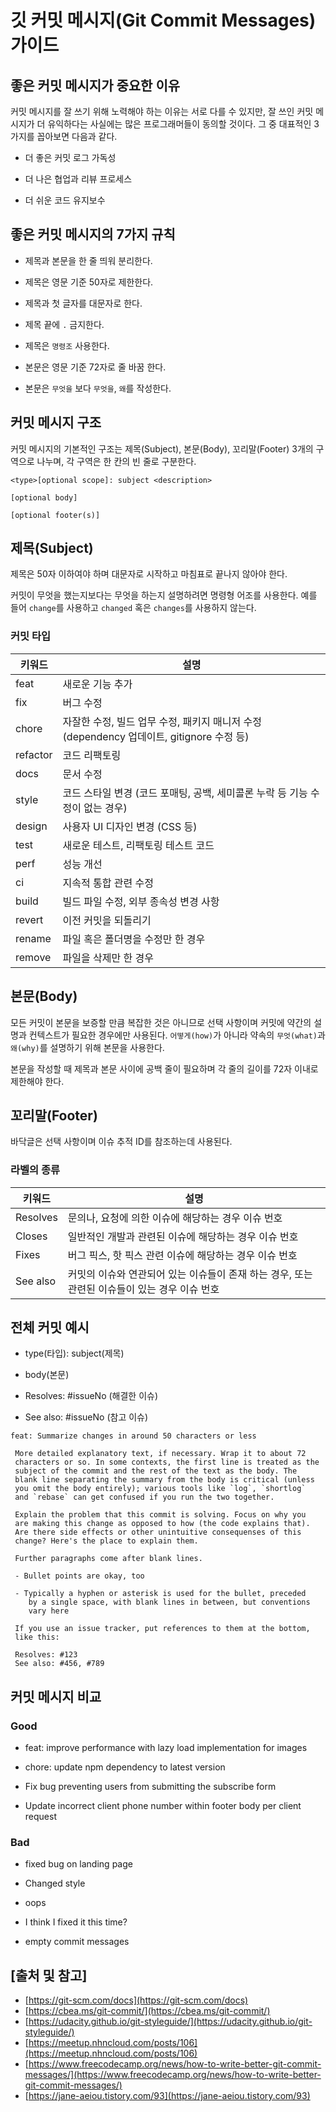 # 깃 커밋 메시지(Git Commit Messages) 가이드

## 좋은 커밋 메시지가 중요한 이유
커밋 메시지를 잘 쓰기 위해 노력해야 하는 이유는 서로 다를 수 있지만, 잘 쓰인 커밋 메시지가 더 유익하다는 사실에는 많은 프로그래머들이 동의할 것이다. 그 중 대표적인 3가지를 꼽아보면 다음과 같다.

* 더 좋은 커밋 로그 가독성

* 더 나은 협업과 리뷰 프로세스

* 더 쉬운 코드 유지보수

## 좋은 커밋 메시지의 7가지 규칙

* 제목과 본문을 한 줄 띄워 분리한다.

* 제목은 영문 기준 50자로 제한한다.

* 제목과 첫 글자를 대문자로 한다.

* 제목 끝에 `.` 금지한다.

* 제목은 `명령조` 사용한다.

* 본문은 영문 기준 72자로 줄 바꿈 한다.

* 본문은 `무엇을` 보다 `무엇을`, `왜`를 작성한다.

## 커밋 메시지 구조
커밋 메시지의 기본적인 구조는 제목(Subject), 본문(Body), 꼬리말(Footer) 3개의 구역으로 나누며, 각 구역은 한 칸의 빈 줄로 구분한다.

```text
<type>[optional scope]: subject <description>

[optional body]

[optional footer(s)]
```

## 제목(Subject)
제목은 50자 이하여야 하며 대문자로 시작하고 마침표로 끝나지 않아야 한다.

커밋이 무엇을 했는지보다는 무엇을 하는지 설명하려면 명령형 어조를 사용한다. 예를 들어 `change`를 사용하고 `changed` 혹은 `changes`를 사용하지 않는다.

### 커밋 타입

| 키워드 | 설명 |
|-----|-----|
| feat | 새로운 기능 추가 |
| fix | 버그 수정 |
| chore | 자잘한 수정, 빌드 업무 수정, 패키지 매니저 수정 (dependency 업데이트, gitignore 수정 등) |
| refactor | 코드 리팩토링 |
| docs | 문서 수정 |
| style | 코드 스타일 변경 (코드 포매팅, 공백, 세미콜론 누락 등 기능 수정이 없는 경우) |
| design | 사용자 UI 디자인 변경 (CSS 등) |
| test | 새로운 테스트, 리팩토링 테스트 코드 |
| perf | 성능 개선 |
| ci | 지속적 통합 관련 수정 |
| build | 빌드 파일 수정, 외부 종속성 변경 사항 |
| revert | 이전 커밋을 되돌리기 |
| rename | 파일 혹은 폴더명을 수정만 한 경우 |
| remove | 파일을 삭제만 한 경우 |

## 본문(Body)
모든 커밋이 본문을 보증할 만큼 복잡한 것은 아니므로 선택 사항이며 커밋에 약간의 설명과 컨텍스트가 필요한 경우에만 사용된다. `어떻게(how)`가 아니라 약속의 `무엇(what)`과 `왜(why)`를 설명하기 위해 본문을 사용한다.

본문을 작성할 때 제목과 본문 사이에 공백 줄이 필요하며 각 줄의 길이를 72자 이내로 제한해야 한다.

## 꼬리말(Footer)
바닥글은 선택 사항이며 이슈 추적 ID를 참조하는데 사용된다.

### 라벨의 종류

| 키워드 | 설명 |
|-----|-----|
| Resolves | 문의나, 요청에 의한 이슈에 해당하는 경우 이슈 번호 |
| Closes | 일반적인 개발과 관련된 이슈에 해당하는 경우 이슈 번호 |
| Fixes | 버그 픽스, 핫 픽스 관련 이슈에 해당하는 경우 이슈 번호 |
| See also | 커밋의 이슈와 연관되어 있는 이슈들이 존재 하는 경우, 또는 관련된 이슈들이 있는 경우 이슈 번호 |

## 전체 커밋 예시

* type(타입): subject(제목)

* body(본문)

* Resolves: #issueNo (해결한 이슈)

* See also: #issueNo (참고 이슈)

```text
feat: Summarize changes in around 50 characters or less

 More detailed explanatory text, if necessary. Wrap it to about 72
 characters or so. In some contexts, the first line is treated as the
 subject of the commit and the rest of the text as the body. The
 blank line separating the summary from the body is critical (unless
 you omit the body entirely); various tools like `log`, `shortlog`
 and `rebase` can get confused if you run the two together.

 Explain the problem that this commit is solving. Focus on why you
 are making this change as opposed to how (the code explains that).
 Are there side effects or other unintuitive consequenses of this
 change? Here's the place to explain them.

 Further paragraphs come after blank lines.

 - Bullet points are okay, too

 - Typically a hyphen or asterisk is used for the bullet, preceded
    by a single space, with blank lines in between, but conventions
    vary here

 If you use an issue tracker, put references to them at the bottom,
 like this:

 Resolves: #123
 See also: #456, #789
```

## 커밋 메시지 비교

### Good

* feat: improve performance with lazy load implementation for images

* chore: update npm dependency to latest version

* Fix bug preventing users from submitting the subscribe form

* Update incorrect client phone number within footer body per client request

### Bad

* fixed bug on landing page

* Changed style

* oops

* I think I fixed it this time?

* empty commit messages

## [출처 및 참고]
* [https://git-scm.com/docs](https://git-scm.com/docs)
* [https://cbea.ms/git-commit/](https://cbea.ms/git-commit/)
* [https://udacity.github.io/git-styleguide/](https://udacity.github.io/git-styleguide/)
* [https://meetup.nhncloud.com/posts/106](https://meetup.nhncloud.com/posts/106)
* [https://www.freecodecamp.org/news/how-to-write-better-git-commit-messages/](https://www.freecodecamp.org/news/how-to-write-better-git-commit-messages/)
* [https://jane-aeiou.tistory.com/93](https://jane-aeiou.tistory.com/93)
